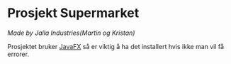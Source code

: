 <h1>Prosjekt Supermarket</h1>
<em>Made by Jalla Industries(Martin og Kristan)</em>

Prosjektet bruker [JavaFX](https://openjfx.io/) så er viktig å ha det installert hvis ikke man vil få errorer. 





